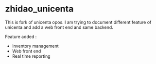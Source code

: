 # zhidao_unicenta

This is fork of unicenta opos. I am trying to document different feature of unicenta and add a web front end and same backend.

Feature added : 
*   Inventory management
*  Web front end
* Real time reporting
